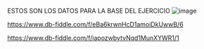 ESTOS SON LOS DATOS PARA LA BASE DEL EJERCICIO
![image](https://user-images.githubusercontent.com/91554777/170151742-f2018de0-bf2f-47ca-8c0e-f6cea251ef31.png)

https://www.db-fiddle.com/f/eBa6krwnHcD1amoiDkUwwB/6


https://www.db-fiddle.com/f/iapozwbytvNqd1MunXYWR1/1
